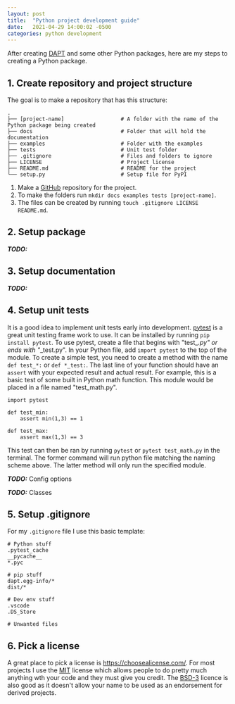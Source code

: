 ```yaml
---
layout: post
title:  "Python project development guide"
date:   2021-04-29 14:00:02 -0500
categories: python development
---
```


After creating [DAPT](https://github.com/BenSDuggan/DAPT) and some other Python packages, here are my steps to creating a Python package.

## 1. Create repository and project structure

The goal is to make a repository that has this structure:

```
.
├── [project-name]                  # A folder with the name of the Python package being created
├── docs                            # Folder that will hold the documentation
├── examples                        # Folder with the examples
├── tests                           # Unit test folder
├── .gitignore                      # Files and folders to ignore
├── LICENSE                         # Project license
├── README.md                       # README for the project
└── setup.py                        # Setup file for PyPI
```

1. Make a [GitHub](hhttps://github.com/new) repository for the project.
2. To make the folders run `mkdir docs examples tests [project-name]`.
3. The files can be created by running `touch .gitignore LICENSE README.md`.

## 2. Setup package

***TODO:***

## 3. Setup documentation

***TODO:***

## 4. Setup unit tests

It is a good idea to implement unit tests early into development.  [pytest](https://docs.pytest.org/en/6.2.x/) is a great unit testing frame work to use.  It can be installed by running `pip install pytest`.  To use pytest, create a file that begins with "test_*.py" or ends with "*_test.py".  In your Python file, add `import pytest` to the top of the module.  To create a simple test, you need to create a method with the name `def test_*:` or `def *_test:`.  The last line of your function should have an `assert` with your expected result and actual result.  For example, this is a basic test of some built in Python math function.  This module would be placed in a file named "test_math.py".  

```
import pytest

def test_min:
    assert min(1,3) == 1

def test_max:
    assert max(1,3) == 3
```

This test can then be ran by running `pytest` or `pytest test_math.py` in the terminal.  The former command will run python file matching the naming scheme above.  The latter method will only run the specified module.

***TODO:*** Config options  

***TODO:*** Classes

## 5. Setup .gitignore

For my `.gitignore` file I use this basic template:

```
# Python stuff
.pytest_cache
__pycache__
*.pyc

# pip stuff
dapt.egg-info/*
dist/*

# Dev env stuff
.vscode
.DS_Store

# Unwanted files

```

## 6. Pick a license

A great place to pick a license is <https://choosealicense.com/>.  For most projects I use the [MIT](https://github.com/licenses/license-templates/blob/master/templates/mit.txt) license which allows people to do pretty much anything wth your code and they must give you credit.  The [BSD-3](https://github.com/licenses/license-templates/blob/master/templates/bsd3.txt) licence is also good as it doesn't allow your name to be used as an endorsement for derived projects.
